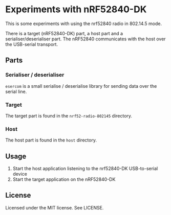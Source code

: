 # Experiments with nRF52840-DK

This is some experiments with using the nrf52840 radio in 802.14.5 mode.

There is a target (nRF52840-DK) part, a host part and a serialiser/deserialiser
part. The nRF52840 communicates with the host over the USB-serial transport.

## Parts

### Serialiser / deserialiser

`esercom` is a small serialise / deserialise library for sending data over the
serial line.

### Target

The target part is found in the `nrf52-radio-802145` directory.

### Host

The host part is found in the `host` directory.

## Usage

 1. Start the host application listening to the nrf52840-DK USB-to-serial device
 2. Start the target application on the nRF52840-DK

## License

Licensed under the MIT license. See LICENSE.
